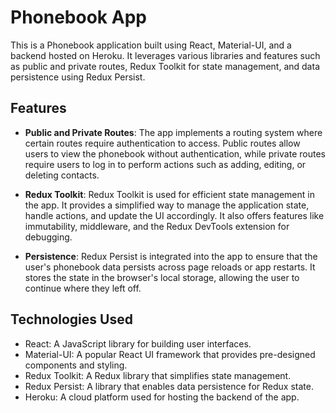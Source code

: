# Phonebook App

This is a Phonebook application built using React, Material-UI, and a backend
hosted on Heroku. It leverages various libraries and features such as public and
private routes, Redux Toolkit for state management, and data persistence using
Redux Persist.

## Features

- **Public and Private Routes**: The app implements a routing system where
  certain routes require authentication to access. Public routes allow users to
  view the phonebook without authentication, while private routes require users
  to log in to perform actions such as adding, editing, or deleting contacts.

- **Redux Toolkit**: Redux Toolkit is used for efficient state management in the
  app. It provides a simplified way to manage the application state, handle
  actions, and update the UI accordingly. It also offers features like
  immutability, middleware, and the Redux DevTools extension for debugging.

- **Persistence**: Redux Persist is integrated into the app to ensure that the
  user's phonebook data persists across page reloads or app restarts. It stores
  the state in the browser's local storage, allowing the user to continue where
  they left off.

## Technologies Used

- React: A JavaScript library for building user interfaces.
- Material-UI: A popular React UI framework that provides pre-designed
  components and styling.
- Redux Toolkit: A Redux library that simplifies state management.
- Redux Persist: A library that enables data persistence for Redux state.
- Heroku: A cloud platform used for hosting the backend of the app.
